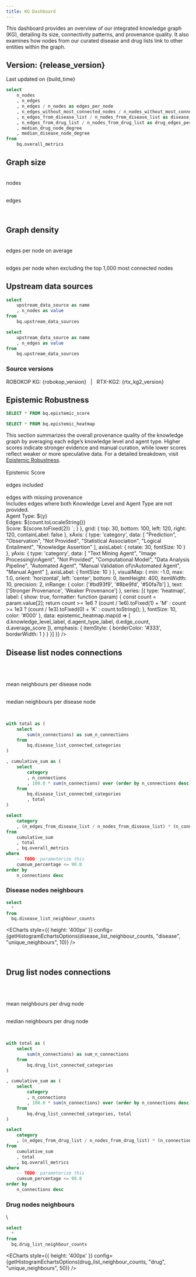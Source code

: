 ```yaml
---
title: KG Dashboard
---
```

<script>
  const release_version = import.meta.env.VITE_release_version;
  const build_time = import.meta.env.VITE_build_time;
  const robokop_version = import.meta.env.VITE_robokop_version;
  const rtx_kg2_version = import.meta.env.VITE_rtx_kg2_version;

  function groupBy(arr, key) {
    return arr.reduce((acc, item) => {
      const group = item[key];
      acc[group] = acc[group] || [];
      acc[group].push(item);
      return acc;
    }, {});
  }

  // NOTE: This function was partially generated using AI assistance.
  function createHistogramBins(data, binWidth) {
    if (!data || !Array.isArray(data) || data.length === 0) return [];
    
    // Extract the column values
    const values = data.filter(v => v !== null && v !== undefined);
    if (values.length === 0) return [];
    
    // Calculate min and max if not provided
    const min = 0;
    const max = Math.max(...values);
    
    // Calculate number of bins based on width
    const binCount = Math.ceil((max - min) / binWidth);
    const bins = [];
    
    for (let i = 0; i < binCount; i++) {
      const binStart = min + (i * binWidth);
      const binEnd = min + ((i + 1) * binWidth);
      
      const count = values.filter(value => 
        value >= binStart && (i === binCount - 1 ? value <= binEnd : value < binEnd)
      ).length;
      
      bins.push({
        count: count,
        start: binStart,
        end: binEnd
      });
    }
    
    return bins;
  }

  function getHistogramEchartsOptions(data, data_name, data_key, binWidth) {
    const bins = !data || !Array.isArray(data) || data.length === 0 ? [] : createHistogramBins(data.map(d => d[data_key]), binWidth)
    const xAxis = bins.map(d => d.start)
    
    // Create series data with bin labels included
    const seriesData = bins.map(bin => ({
      value: bin.count,
      binStart: bin.start,
      binEnd: bin.end - 1,
    }))
    
    return {
      grid: {
        top: '2%',
        bottom: '20%',
      },
      xAxis: {
        data: xAxis,
        silent: false,
        splitLine: {
          show: false
        },
        splitArea: {
          show: false
        }
      },
      yAxis: {
        splitArea: {
          show: false
        }
      },
      tooltip: {
        trigger: 'axis',
        axisPointer: {
          type: 'shadow'
        },
        formatter: function(params) {
          const binStart = params[0].data.binStart;
          const binEnd = params[0].data.binEnd;
          const count = params[0].value;
          return `${count} ${data_name}s have between ${binStart} and ${binEnd} neighbours`;
        }
      },
      dataZoom: [
        {
          type: 'inside',
          start: 0,
          end: 2,
          minValueSpan: 30
        },
        {
          type: 'slider',
          start: 0,
          end: 2,
          minValueSpan: 30
        }
      ],
      series: [
        {
          type: 'bar',
          data: seriesData
        }
      ]
    }
  }

  
</script>

This dashboard provides an overview of our integrated knowledge graph (KG), detailing its size, connectivity patterns, and provenance quality. 
It also examines how nodes from our curated disease and drug lists link to other entities within the graph.
## Version: {release_version}

<p class="text-gray-500 text-sm italic">Last updated on {build_time}</p>

```sql edges_per_node
select 
    n_nodes
    , n_edges
    , n_edges / n_nodes as edges_per_node
    , n_edges_without_most_connected_nodes / n_nodes_without_most_connected_nodes as edges_per_node_without_most_connected_nodes
    , n_edges_from_disease_list / n_nodes_from_disease_list as disease_edges_per_node
    , n_edges_from_drug_list / n_nodes_from_drug_list as drug_edges_per_node
    , median_drug_node_degree
    , median_disease_node_degree
from 
    bq.overall_metrics
```

## Graph size

<Grid col=2>
    <p class="text-center text-lg"><span class="font-semibold text-2xl"><Value data={edges_per_node} column="n_nodes" fmt="num2m"/></span><br/>nodes</p>
    <p class="text-center text-lg"><span class="font-semibold text-2xl"><Value data={edges_per_node} column="n_edges" fmt="num2m"/></span><br/>edges</p>
</Grid>

<br/>

## Graph density

<Grid col=2>
    <p class="text-center text-lg"><span class="font-semibold text-2xl"><Value data={edges_per_node} column="edges_per_node" fmt="num1"/></span><br/>edges per node on average</p>
    <p class="text-center text-lg"><span class="font-semibold text-2xl"><Value data={edges_per_node} column="edges_per_node_without_most_connected_nodes" fmt="num1"/></span><br/>edges per node when excluding the top 1,000 most connected nodes</p>
</Grid>


## Upstream data sources 

```sql upstream_data_sources_nodes
select 
    upstream_data_source as name
    , n_nodes as value
from 
    bq.upstream_data_sources   
```

```sql upstream_data_sources_edges
select 
    upstream_data_source as name
    , n_edges as value
from 
    bq.upstream_data_sources   
```
### Source versions

<p class="text-center text-md mt-2 mb-6">
  <span class="font-semibold">ROBOKOP KG:</span> <span class="font-mono">{robokop_version}</span> &nbsp; | &nbsp; 
  <span class="font-semibold">RTX-KG2:</span> <span class="font-mono">{rtx_kg2_version}</span>
</p>

<Grid col=2>
    <ECharts 
        config={{
            title: {
                text: 'Nodes',
                left: 'center',
                top: 'center',
                textStyle: {
                    fontWeight: 'normal'
                }
            },
            tooltip: {
                formatter: function(params) {
                    const count = params.data.value.toLocaleString();
                    return `${params.name}: ${count} nodes (${params.percent}%)`;
                }
            },
            series: [{
                type: 'pie', 
                data: [...upstream_data_sources_nodes],
                radius: ['30%', '50%'],
            }]
        }}
    />
    <ECharts config={{
        title: {
            text: 'Edges',
            left: 'center',
            top: 'center',
            textStyle: {
                fontWeight: 'normal'
            }
        },
        tooltip: {
            formatter: function(params) {
                const count = params.data.value.toLocaleString();
                return `${params.name}: ${count} edges (${params.percent}%)`;
            }
        },
        series: [{
            type: 'pie', 
            data: [...upstream_data_sources_edges],
            radius: ['30%', '50%'],
        }]
    }}/>
</Grid>

## Epistemic Robustness

```sql epistemic_score
SELECT * FROM bq.epistemic_score
```

```sql epistemic_heatmap
SELECT * FROM bq.epistemic_heatmap
```

<div class="text-center text-md mt-6 mb-4">
  This section summarizes the overall provenance quality of the knowledge graph by averaging each edge’s knowledge level and agent type.
  Higher scores indicate stronger evidence and manual curation, while lower scores reflect weaker or more speculative data.
  For a detailed breakdown, visit 
  <a class="underline text-blue-600" href="./Metrics/epistemic-robustness" target="_blank">Epistemic Robustness</a>.
</div>

<Grid col=3>
  <div class="text-center">
    <span class="font-semibold text-2xl">
      <Value data={epistemic_score} column="average_epistemic_score" fmt="num2" />
    </span><br/>
    Epistemic Score
  </div>
  <div class="text-center">
    <span class="font-semibold text-2xl">
      <Value data={epistemic_score} column="included_edges" fmt="num2m" />
    </span><br/>
    edges included
  </div>
  <div class="text-center">
    <span class="font-semibold text-2xl">
      <Value data={epistemic_score} column="null_or_not_provided_both" fmt="num2m" />
    </span><br/>
    edges with missing provenance
    <div class="text-sm font-normal mt-1">
      Includes edges where both Knowledge Level and Agent Type are not provided.
    </div>
  </div>
</Grid>

<div class="mt-8 mb-6">
<ECharts
  style={{ width: '100%', height: '2000px' }}
  config={{
    title: {
      text: 'Epistemic Provenance',
      left: 'center',
      top: 10
    },
    tooltip: {
      formatter: function (params) {
        const [x, y, count, score] = params.value;
        return `
          Knowledge Level: ${x}<br/>
          Agent Type: ${y}<br/>
          Edges: ${count.toLocaleString()}<br/>
          Score: ${score.toFixed(2)}
        `;
      }
    },
    grid: {
      top: 30,
      bottom: 100,
      left: 120,
      right: 120,
      containLabel: false
    },
    xAxis: {
      type: 'category',
      data: [
        "Prediction", "Observation", "Not Provided",
        "Statistical Association", "Logical Entailment", "Knowledge Assertion"
      ],
      axisLabel: { rotate: 30, fontSize: 10 }
    },
    yAxis: {
      type: 'category',
      data: [
        "Text Mining Agent", "Image Processing\nAgent", "Not Provided",
        "Computational Model", "Data Analysis Pipeline", "Automated Agent",
        "Manual Validation of\nAutomated Agent", "Manual Agent"
      ],
      axisLabel: { fontSize: 10 }
    },
    visualMap: {
      min: -1.0,
      max: 1.0,
      orient: 'horizontal',
      left: 'center',
      bottom: 0,
      itemHeight: 400,
      itemWidth: 10,
      precision: 2,
      inRange: {
        color: ['#bd93f9', '#8be9fd', '#50fa7b']
      },
      text: ['Stronger Provenance', 'Weaker Provenance']
    },
    series: [{
      type: 'heatmap',
      label: {
        show: true,
        formatter: function (param) {
          const count = param.value[2];
          return count >= 1e6
            ? (count / 1e6).toFixed(1) + 'M'
            : count >= 1e3
            ? (count / 1e3).toFixed(0) + 'K'
            : count.toString();
        },
        fontSize: 10,
        color: '#000'
      },
      data: epistemic_heatmap.map(d => [
        d.knowledge_level_label,
        d.agent_type_label,
        d.edge_count,
        d.average_score
      ]),
      emphasis: {
        itemStyle: {
          borderColor: '#333',
          borderWidth: 1
        }
      }
    }]
  }}
/>
</div>

## Disease list nodes connections

<br/>

<Grid col=2>
    <p class="text-center text-lg"><span class="font-semibold text-2xl"><Value data={edges_per_node} column="disease_edges_per_node" fmt="num1"/></span><br/>mean neighbours per disease node</p>
    <p class="text-center text-lg"><span class="font-semibold text-2xl"><Value data={edges_per_node} column="median_disease_node_degree" fmt="num0"/></span><br/>median neighbours per disease node</p>
</Grid>

<br/>


```sql disease_list_connected_categories
with total as (
    select 
        sum(n_connections) as sum_n_connections
    from 
        bq.disease_list_connected_categories
)

, cumulative_sum as (
    select 
        category
        , n_connections
        , 100.0 * sum(n_connections) over (order by n_connections desc) / sum_n_connections as cumsum_percentage
    from 
        bq.disease_list_connected_categories
        , total
)

select 
    category
    , (n_edges_from_disease_list / n_nodes_from_disease_list) * (n_connections / sum_n_connections) as number_of_connections
from 
    cumulative_sum
    , total
    , bq.overall_metrics
where 
    -- TODO: parameterize this 
    cumsum_percentage <= 90.0
order by 
    n_connections desc
```

<BarChart 
    data={disease_list_connected_categories} 
    x="category" 
    y="number_of_connections" 
    swapXY=true
    title="Categories connected to disease list node on average"
/>

### Disease nodes neighbours

```sql disease_list_neighbour_counts
select 
  * 
from 
  bq.disease_list_neighbour_counts
```

<ECharts
    style={{ height: '400px' }}
    config={getHistogramEchartsOptions(disease_list_neighbour_counts, "disease", "unique_neighbours", 10)}
/>

<br/>

## Drug list nodes connections

<br/>

<Grid col=2>
    <p class="text-center text-lg"><span class="font-semibold text-2xl"><Value data={edges_per_node} column="drug_edges_per_node" fmt="num1"/></span><br/>mean neighbours per drug node</p>
    <p class="text-center text-lg"><span class="font-semibold text-2xl"><Value data={edges_per_node} column="median_drug_node_degree" fmt="num0"/></span><br/>median neighbours per drug node</p>
</Grid>

<br/>

```sql drug_list_connected_categories
with total as (
    select 
        sum(n_connections) as sum_n_connections
    from 
        bq.drug_list_connected_categories
)

, cumulative_sum as (
    select 
        category
        , n_connections
        , 100.0 * sum(n_connections) over (order by n_connections desc) / sum_n_connections as cumsum_percentage
    from 
        bq.drug_list_connected_categories, total
)

select 
    category
    , (n_edges_from_drug_list / n_nodes_from_drug_list) * (n_connections / sum_n_connections) as number_of_connections
from 
    cumulative_sum
    , total
    , bq.overall_metrics
where 
    -- TODO: parameterize this 
    cumsum_percentage <= 90.0
order by 
    n_connections desc
```

<BarChart 
    data={drug_list_connected_categories} 
    x="category" 
    y="number_of_connections" 
    swapXY=true
    title="Categories connected to drug list node on average"
/>

### Drug nodes neighbours

\
```sql drug_list_neighbour_counts
select 
  * 
from 
  bq.drug_list_neighbour_counts
```

<ECharts
    style={{ height: '400px' }}
    config={getHistogramEchartsOptions(drug_list_neighbour_counts, "drug", "unique_neighbours", 50)}
/>
